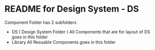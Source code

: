 # README for Design System - DS

Component Folder has 2 subfolders

- DS ( Design System Folder ) All Components that are for layout of DS goes in this folder
- Library All Resuable Components goes in this folder
